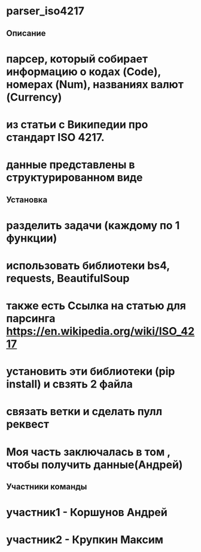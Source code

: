 # parser_iso4217

## Описание 

# парсер, который собирает информацию о кодах (Code), номерах (Num), названиях валют (Currency) 
# из статьи с Википедии про стандарт ISO 4217.
# данные представлены в структурированном виде

## Установка

# разделить задачи (каждому по 1 функции)
# использовать библиотеки bs4, requests, BeautifulSoup 
# также есть Ссылка на статью для парсинга https://en.wikipedia.org/wiki/ISO_4217
# установить эти библиотеки (pip install) и свзять 2 файла
# связать ветки и сделать пулл реквест 


# Моя часть заключалась в том , чтобы получить данные(Андрей)



## Участники команды

# участник1 - Коршунов Андрей 
# участник2 - Крупкин Максим  